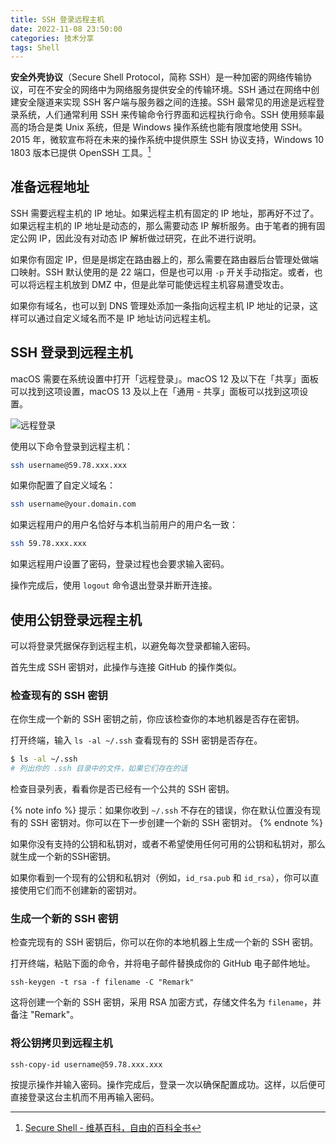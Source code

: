 ```yaml
---
title: SSH 登录远程主机
date: 2022-11-08 23:50:00
categories: 技术分享
tags: Shell
---
```


**安全外壳协议**（Secure Shell Protocol，简称 SSH）是一种加密的网络传输协议，可在不安全的网络中为网络服务提供安全的传输环境。SSH 通过在网络中创建安全隧道来实现 SSH 客户端与服务器之间的连接。SSH 最常见的用途是远程登录系统，人们通常利用 SSH 来传输命令行界面和远程执行命令。SSH 使用频率最高的场合是类 Unix 系统，但是 Windows 操作系统也能有限度地使用 SSH。2015 年，微软宣布将在未来的操作系统中提供原生 SSH 协议支持，Windows 10 1803 版本已提供 OpenSSH 工具。[^1]

## 准备远程地址

SSH 需要远程主机的 IP 地址。如果远程主机有固定的 IP 地址，那再好不过了。如果远程主机的 IP 地址是动态的，那么需要动态 IP 解析服务。由于笔者的拥有固定公网 IP，因此没有对动态 IP 解析做过研究，在此不进行说明。

如果你有固定 IP，但是是绑定在路由器上的，那么需要在路由器后台管理处做端口映射。SSH 默认使用的是 22 端口，但是也可以用 `-p` 开关手动指定。或者，也可以将远程主机放到 DMZ 中，但是此举可能使远程主机容易遭受攻击。

如果你有域名，也可以到 DNS 管理处添加一条指向远程主机 IP 地址的记录，这样可以通过自定义域名而不是 IP 地址访问远程主机。

## SSH 登录到远程主机

macOS 需要在系统设置中打开「远程登录」。macOS 12 及以下在「共享」面板可以找到这项设置，macOS 13 及以上在「通用 - 共享」面板可以找到这项设置。

![远程登录](/img/Remote-Login.png)

使用以下命令登录到远程主机：
```sh
ssh username@59.78.xxx.xxx
```
如果你配置了自定义域名：
```sh
ssh username@your.domain.com
```
如果远程用户的用户名恰好与本机当前用户的用户名一致：
```sh
ssh 59.78.xxx.xxx
```
如果远程用户设置了密码，登录过程也会要求输入密码。

操作完成后，使用 `logout` 命令退出登录并断开连接。

## 使用公钥登录远程主机

可以将登录凭据保存到远程主机，以避免每次登录都输入密码。

首先生成 SSH 密钥对，此操作与连接 GitHub 的操作类似。

### 检查现有的 SSH 密钥

在你生成一个新的 SSH 密钥之前，你应该检查你的本地机器是否存在密钥。

打开终端，输入 `ls -al ~/.ssh` 查看现有的 SSH 密钥是否存在。
```sh
$ ls -al ~/.ssh
# 列出你的 .ssh 目录中的文件，如果它们存在的话
```
检查目录列表，看看你是否已经有一个公共的 SSH 密钥。

{% note info %}
提示：如果你收到 `~/.ssh` 不存在的错误，你在默认位置没有现有的 SSH 密钥对。你可以在下一步创建一个新的 SSH 密钥对。
{% endnote %}

如果你没有支持的公钥和私钥对，或者不希望使用任何可用的公钥和私钥对，那么就生成一个新的SSH密钥。

如果你看到一个现有的公钥和私钥对（例如，`id_rsa.pub` 和 `id_rsa`），你可以直接使用它们而不创建新的密钥对。

### 生成一个新的 SSH 密钥

检查完现有的 SSH 密钥后，你可以在你的本地机器上生成一个新的 SSH 密钥。

打开终端，粘贴下面的命令，并将电子邮件替换成你的 GitHub 电子邮件地址。
```
ssh-keygen -t rsa -f filename -C "Remark"
```
这将创建一个新的 SSH 密钥，采用 RSA 加密方式，存储文件名为 `filename`，并备注 "Remark"。

### 将公钥拷贝到远程主机

```sh
ssh-copy-id username@59.78.xxx.xxx
```
按提示操作并输入密码。操作完成后，登录一次以确保配置成功。这样，以后便可直接登录这台主机而不用再输入密码。

[^1]: [Secure Shell - 维基百科，自由的百科全书](https://zh.wikipedia.org/wiki/Secure_Shell)